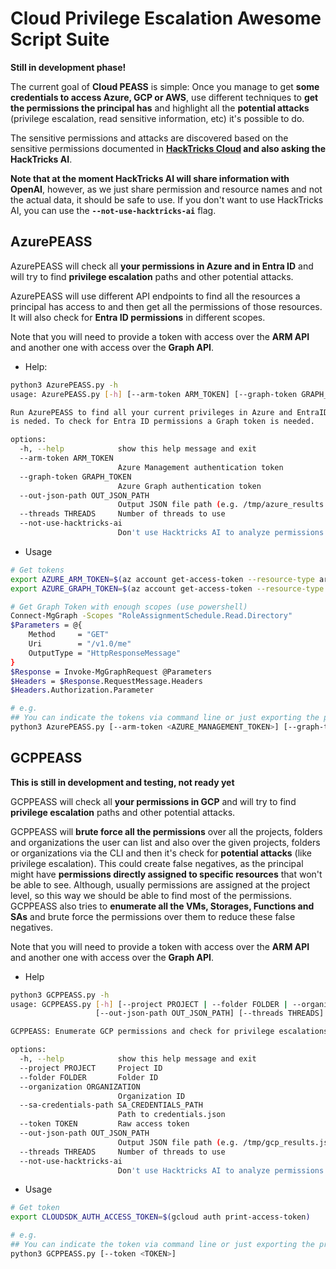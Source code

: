 # Cloud Privilege Escalation Awesome Script Suite

**Still in development phase!**

The current goal of **Cloud PEASS** is simple: Once you manage to get **some credentials to access Azure, GCP or AWS**, use different techniques to **get the permissions the principal has** and highlight all the **potential attacks** (privilege escalation, read sensitive information, etc) it's possible to do.

The sensitive permissions and attacks are discovered based on the sensitive permissions documented in **[HackTricks Cloud](https://cloud.hacktricks.wiki/en/index.html) and also asking the HackTricks AI**.

**Note that at the moment HackTricks AI will share information with OpenAI**, however, as we just share permission and resource names and not the actual data, it should be safe to use. If you don't want to use HackTricks AI, you can use the **`--not-use-hacktricks-ai`** flag.

## AzurePEASS

AzurePEASS will check all **your permissions in Azure and in Entra ID** and will try to find **privilege escalation** paths and other potential attacks.

AzurePEASS will use different API endpoints to find all the resources a principal has access to and then get all the permissions of those resources. It will also check for **Entra ID permissions** in different scopes.

Note that you will need to provide a token with access over the **ARM API** and another one with access over the **Graph API**.

- Help:

```bash
python3 AzurePEASS.py -h
usage: AzurePEASS.py [-h] [--arm-token ARM_TOKEN] [--graph-token GRAPH_TOKEN] [--out-json-path OUT_JSON_PATH] [--threads THREADS] [--not-use-hacktricks-ai]

Run AzurePEASS to find all your current privileges in Azure and EntraID and check for potential privilege escalation attacks. To check for Azure permissions an ARM token
is neded. To check for Entra ID permissions a Graph token is needed.

options:
  -h, --help            show this help message and exit
  --arm-token ARM_TOKEN
                        Azure Management authentication token
  --graph-token GRAPH_TOKEN
                        Azure Graph authentication token
  --out-json-path OUT_JSON_PATH
                        Output JSON file path (e.g. /tmp/azure_results.json)
  --threads THREADS     Number of threads to use
  --not-use-hacktricks-ai
                        Don't use Hacktricks AI to analyze permissions
```

- Usage

```bash
# Get tokens
export AZURE_ARM_TOKEN=$(az account get-access-token --resource-type arm | jq -r .accessToken)
export AZURE_GRAPH_TOKEN=$(az account get-access-token --resource-type ms-graph | jq -r .accessToken)

# Get Graph Token with enough scopes (use powershell)
Connect-MgGraph -Scopes "RoleAssignmentSchedule.Read.Directory"
$Parameters = @{
    Method     = "GET"
    Uri        = "/v1.0/me"
    OutputType = "HttpResponseMessage"
}
$Response = Invoke-MgGraphRequest @Parameters
$Headers = $Response.RequestMessage.Headers
$Headers.Authorization.Parameter

# e.g.
## You can indicate the tokens via command line or just exporting the previous env variables is enough
python3 AzurePEASS.py [--arm-token <AZURE_MANAGEMENT_TOKEN>] [--graph-token <AZURE_GRAPH_TOKEN>]
```

## GCPPEASS

**This is still in development and testing, not ready yet**

GCPPEASS will check all **your permissions in GCP** and will try to find **privilege escalation** paths and other potential attacks.

GCPPEASS will **brute force all the permissions** over all the projects, folders and organizations the user can list and also over the given projects, folders or organizations via the CLI and then it's check for **potential attacks** (like privilege escalation). This could create false negatives, as the principal might have **permissions directly assigned to specific resources** that won't be able to see. Although, usually permissions are assigned at the project level, so this way we should be able to find most of the permissions. GCPPEASS also tries to **enumerate all the VMs, Storages, Functions and SAs** and brute force the permissions over them to reduce these false negatives.

Note that you will need to provide a token with access over the **ARM API** and another one with access over the **Graph API**.

- Help

```bash
python3 GCPPEASS.py -h
usage: GCPPEASS.py [-h] [--project PROJECT | --folder FOLDER | --organization ORGANIZATION] (--sa-credentials-path SA_CREDENTIALS_PATH | --token TOKEN)
                   [--out-json-path OUT_JSON_PATH] [--threads THREADS] [--not-use-hacktricks-ai]

GCPPEASS: Enumerate GCP permissions and check for privilege escalations and other attacks with HackTricks AI.

options:
  -h, --help            show this help message and exit
  --project PROJECT     Project ID
  --folder FOLDER       Folder ID
  --organization ORGANIZATION
                        Organization ID
  --sa-credentials-path SA_CREDENTIALS_PATH
                        Path to credentials.json
  --token TOKEN         Raw access token
  --out-json-path OUT_JSON_PATH
                        Output JSON file path (e.g. /tmp/gcp_results.json)
  --threads THREADS     Number of threads to use
  --not-use-hacktricks-ai
                        Don't use Hacktricks AI to analyze permissions
```

- Usage

```bash
# Get token
export CLOUDSDK_AUTH_ACCESS_TOKEN=$(gcloud auth print-access-token)

# e.g.
## You can indicate the token via command line or just exporting the previous env variable is enough
python3 GCPPEASS.py [--token <TOKEN>]
```